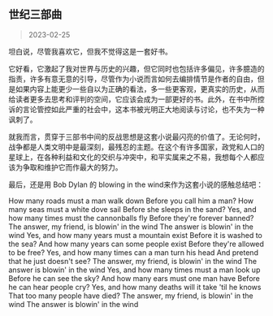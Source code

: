 ## 世纪三部曲

> 2023-02-25

坦白说，尽管我喜欢它，但我不觉得这是一套好书。

它好看，它激起了我对世界与历史的兴趣，但它同时也包括许多偏见，许多臆造的指责，许多有意无意的引导，尽管作为小说而言如何去编排情节是作者的自由，但是如果内容上能更少一些自以为正确的看法，多一些更客观，更真实的历史，从而给读者更多去思考和评判的空间，它应该会成为一部更好的书。此外，在书中所控诉的言论管控如此严重的社会中，这本书被光明正大地阅读与讨论，也不失为一种讽刺了。

就我而言，贯穿于三部书中间的反战思想是这套小说最闪亮的价值了。无论何时，战争都是人类文明中是最深刻，最残忍的主题。在这个有许多国家，政党和人口的星球上，在各种利益和文化的交织与冲突中，和平实属来之不易，我想每个人都应该为争取和维护它而作最大的努力。

最后，还是用 Bob Dylan 的 blowing in the wind来作为这套小说的感触总结吧：

How many roads must a man walk down
Before you call him a man?
How many seas must a white dove sail
Before she sleeps in the sand?
Yes, and how many times must the cannonballs fly
Before they're forever banned?
The answer, my friend, is blowin' in the wind
The answer is blowin' in the wind
Yes, and how many years must a mountain exist
Before it is washed to the sea?
And how many years can some people exist
Before they're allowed to be free?
Yes, and how many times can a man turn his head
And pretend that he just doesn't see?
The answer, my friend, is blowin' in the wind
The answer is blowin' in the wind
Yes, and how many times must a man look up
Before he can see the sky?
And how many ears must one man have
Before he can hear people cry?
Yes, and how many deaths will it take 'til he knows
That too many people have died?
The answer, my friend, is blowin' in the wind
The answer is blowin' in the wind